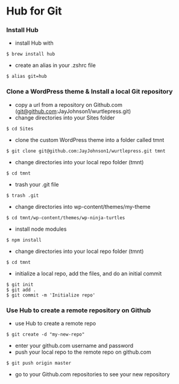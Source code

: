 # Hub for Git

### Install Hub
* install Hub with
```
$ brew install hub
```
* create an alias in your .zshrc file
```
$ alias git=hub
```

### Clone a WordPress theme & Install a local Git repository
* copy a url from a repository on Github.com (git@github.com:JayJohnson1/wurtlepress.git)
* change directories into your Sites folder
```
$ cd Sites
```
* clone the custom WordPress theme into a folder called tmnt
```
$ git clone git@github.com:JayJohnson1/wurtlepress.git tmnt
```
* change directories into your local repo folder (tmnt)
```
$ cd tmnt
```
* trash your .git file
```
$ trash .git
```
* change directories into wp-content/themes/my-theme
```
$ cd tmnt/wp-content/themes/wp-ninja-turtles
```
* install node modules
```
$ npm install
```
* change directories into your local repo folder (tmnt) 
```
$ cd tmnt
```
* initialize a local repo, add the files, and do an initial commit
```
$ git init
$ git add .
$ git commit -m 'Initialize repo'
```

### Use Hub to create a remote repository on Github
* use Hub to create a remote repo
```
$ git create -d "my-new-repo"
```
* enter your github.com username and password
* push your local repo to the remote repo on github.com
```
$ git push origin master
```
* go to your Github.com repositories to see your new repository
